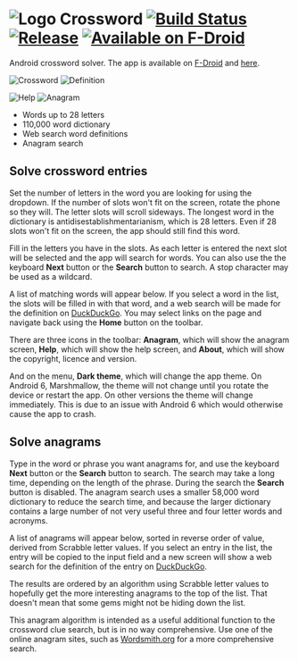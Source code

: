 # ![Logo](src/main/res/drawable-hdpi/ic_launcher.png) Crossword [![Build Status](https://travis-ci.org/billthefarmer/crossword.svg?branch=master)](https://travis-ci.org/billthefarmer/crossword) [![Release](https://img.shields.io/github/release/billthefarmer/crossword.svg?logo=github)](https://github.com/billthefarmer/crossword/releases) [![Available on F-Droid](https://f-droid.org/wiki/images/c/ca/F-Droid-button_available-on_smaller.png)](https://f-droid.org/packages/org.billthefarmer.crossword)

Android crossword solver. The app is available on [F-Droid](https://f-droid.org/packages/org.billthefarmer.crossword) and [here](https://github.com/billthefarmer/crossword/releases).

![Crossword](https://github.com/billthefarmer/billthefarmer.github.io/raw/master/images/crossword/Crossword.png) ![Definition](https://github.com/billthefarmer/billthefarmer.github.io/raw/master/images/crossword/Definition.png)

![Help](https://github.com/billthefarmer/billthefarmer.github.io/raw/master/images/crossword/Help.png) ![Anagram](https://github.com/billthefarmer/billthefarmer.github.io/raw/master/images/crossword/Anagram.png)

 * Words up to 28 letters
 * 110,000 word dictionary
 * Web search word definitions
 * Anagram search

## Solve crossword entries
Set the number of letters in the word you are looking for using the
dropdown. If the number of slots won't fit on the screen, rotate the
phone so they will. The letter slots will scroll sideways. The longest
word in the dictionary is antidisestablishmentarianism, which is 28
letters.  Even if 28 slots won't fit on the screen, the app should
still find this word.

Fill in the letters you have in the slots. As each letter is entered
the next slot will be selected and the app will search for words. You
can also use the the keyboard **Next** button or the **Search** button
to search. A stop character may be used as a wildcard.

A list of matching words will appear below. If you select a word in the
list, the slots will be filled in with that word, and a web search
will be made for the definition on
[DuckDuckGo](https://duckduckgo.com). You may select links on the page
and navigate back using the **Home** button on the toolbar.

There are three icons in the toolbar: **Anagram**, which will show the
anagram screen, **Help**, which will show the help screen, and
**About**, which will show the copyright, licence and version.

And on the menu, **Dark theme**, which will change the app theme.
On Android 6, Marshmallow, the theme will not change until you rotate
the device or restart the app. On other versions the theme will change
immediately. This is due to an issue with Android 6 which would
otherwise cause the app to crash.

## Solve anagrams
Type in the word or phrase you want anagrams for, and use the keyboard
**Next** button or the **Search** button to search. The search may
take a long time, depending on the length of the phrase. During the
search the **Search** button is disabled. The anagram search uses a
smaller 58,000 word dictionary to reduce the search time, and because
the larger dictionary contains a large number of not very useful three
and four letter words and acronyms.

A list of anagrams will appear below, sorted in reverse order of
value, derived from Scrabble letter values. If you select an entry in
the list, the entry will be copied to the input field and a new screen
will show a web search for the definition of the entry on
[DuckDuckGo](https://duckduckgo.com).

The results are ordered by an algorithm using Scrabble letter values to
hopefully get the more interesting anagrams to the top of the list. That
doesn't mean that some gems might not be hiding down the list.

This anagram algorithm is intended as a useful additional function to
the crossword clue search, but is in no way comprehensive. Use one of
the online anagram sites, such as [Wordsmith.org](https://wordsmith.org/anagram)
for a more comprehensive search.
